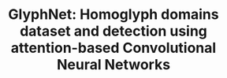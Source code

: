 ---
title: "GlyphNet: Homoglyph domains dataset and detection using attention-based Convolutional Neural Networks"
collection: publications
permalink: /publication/Glyphnet_Homoglyph_domains_dataset_and_detection_using_attention_based_convolutional_neural_networks
excerpt: ''
venue: 'AAAI AICS 2023 Conference'
paperurl: https://akshat4112.github.io/Glyphnet/
citation: 'Akshat Gupta, Laxman Singh Tomar, Ridhima Garg (2023);GlyphNet: Homoglyph domains dataset and detection using attention-based Convolutional Neural Networks'
---